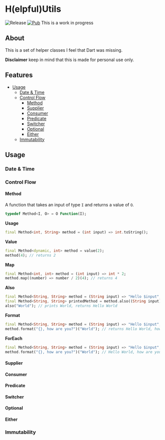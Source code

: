 # H(elpful)Utils
![Release](https://github.com/rhmoeller/HUtils/workflows/Release/badge.svg?branch=master)
[![Pub](https://img.shields.io/badge/PUB-0.0.1-green?style=for-the-badge)](https://pub.dartlang.org/packages/h_utils)
This is a work in progress
## About
This is a set of helper classes I feel that Dart was missing.

**Disclaimer** keep in mind that this is made for personal use only.
## Features
* [Usage](#usage)
    * [Date & Time](#date--time)
    * [Control Flow](#control-flow)
      * [Method](#method)
      * [Supplier](#supplier)
      * [Consumer](#consumer)
      * [Predicate](#predicate)
      * [Switcher](#switcher)
      * [Optional](#optional)
      * [Either](#either)
    * [Immutability](#immutability)

## Usage

### Date & Time

### Control Flow
#### Method
A function that takes an input of type `I` and returns a value of `O`.
```dart
typedef Method<I, O> = O Function(I);  
```

**Usage**
```dart
final Method<int, String> method = (int input) => int.toString();
```

**Value**
```dart
final Method<dynamic, int> method = value(2);
method(4); // returns 2
```

**Map**
```dart
final Method<int, int> method = (int input) => int * 2;
method.map((number) => number / 2)(4); // returns 4
```

**Also**
```dart
final Method<String, String> method = (String input) => "Hello $input";
final Method<String, String> printedMethod = method.also((String input) => print(input));
also("World"); // prints World, returns Hello World
```

**Format**
```dart
final Method<String, String> method = (String input) => "Hello $input";
method.format("{}, how are you?")("World"); // returns Hello World, how are you?
```

**ForEach**
```dart
final Method<String, String> method = (String input) => "Hello $input";
method.format("{}, how are you?")("World"); // Hello World, how are you?
```

#### Supplier
#### Consumer
#### Predicate
#### Switcher
#### Optional
#### Either

### Immutability
